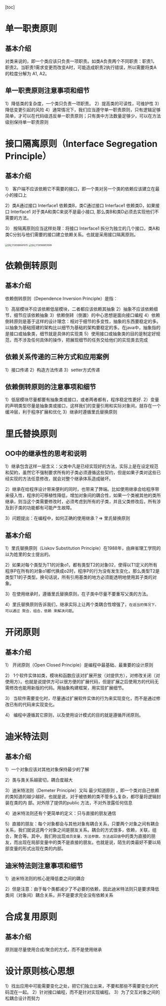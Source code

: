 [toc]

# 单一职责原则

## 基本介绍

对类来说的，即一个类应该只负责一项职责。如类A负责两个不同职责：职责1，职责2。当职责1需求变更而改变A时，可能造成职责2执行错误，所以需要将类A的粒度分解为 A1, A2。

## 单一职责原则注意事项和细节
1）降低类的复杂度，一个类只负责一项职责。
2）提高类的可读性，可维护性
3）降低变更引起的风险
4）通常情况下，我们应当遵守单一职责原则，只有逻辑足够简单，才可以在代码级违反单一职责原则；只有类中方法数量足够少，可以在方法级别保持单一职责原则

# 接口隔离原则（Interface Segregation Principle）

## 基本介绍

1） 客户端不应该依赖它不需要的接口，即一个类对另一个类的依赖应该建立在最小的接口上

2）类A通过接口 Interface1 依赖类B，类C通过接口 Interface1 依赖类D，如果接口 Interface1 对于类A和类C来说不是最小接口, 那么类B和类D必须去实现他们不需要的方法。

3） 按隔离原则应当这样处理：将接口 Interface1 拆分为独立的几个接口，类A和类C分别与他们需要的接口建立依赖关系。也就是采用接口隔离原则。

<img src="/Users/yannlau/Documents/JavaSet/Java韩顺平/高阶专题/设计模式专题/尚硅谷Java设计模式（图解+框架源码剖析）-HSP/assets/QQ_1726566941970.png" alt="QQ_1726566941970" style="zoom:50%;" />

<img src="/Users/yannlau/Documents/JavaSet/Java韩顺平/高阶专题/设计模式专题/尚硅谷Java设计模式（图解+框架源码剖析）-HSP/assets/QQ_1726566851699.png" alt="QQ_1726566851699" style="zoom:50%;" />

# 依赖倒转原则

## 基本介绍

依赖倒转原则（Dependence Inversion Principle）是指：

1）高层模块不应该依赖低层模块，二者都应该依赖其抽象
2）抽象不应该依赖细节，细节应该依赖抽象
3）依赖倒转（倒置）的中心思想是面向接口编程
4）依赖倒转原则是基于这样的设计理念：相对于细节的多变性，抽象的东西要稳定的多。以抽象为基础搭建的架构比以细节为基础的架构要稳定的多。在java中，抽象指的是接口或抽象类，细节就是具体的实现类
5）使用接口或抽象类的目的是制定好规范，而不涉及任何具体的操作，把展现细节的任务交给他们的实现类去完成

## 依赖关系传递的三种方式和应用案例

1）接口传递
2）构造方法传递
3）setter方式传递

## 依赖倒转原则的注意事项和细节
1）低层模块尽量都要有抽象类或接口，或者两者都有，程序稳定性更好.
2）变量的声明类型尽量是抽象类或接口，这样我们的变量引用和实际对象间，就存在一个缓冲层，利于程序扩展和优化
3）继承时遵循里氏替换原则

# 里氏替换原则

## OO中的继承性的思考和说明

1）继承包含这样一层含义：父类中凡是已经实现好的方法，实际上是在设定规范和契約，虽然它不强制要求所有的子类必须遵循这些契约，但是如果子类对这些已经实现的方法任意修改，就会对整个继承体系造成破坏。

2）继承在给程序设计带来便利的同时，也带来了弊端。比如使用继承会给程序带来侵入性，程序的可移植性降低，增加对象间的耦合性，如果一个类被其他的类所继承，则当这个类需要修改时，必须考虑到所有的子类，并且父类修改后，所有涉及到子类的功能都有可能产生故障。

3）问题提出：在编程中，如何正确的使用继承？=> 里氏替换原则

## 基本介绍

1）里氏替换原则（Liskov Substitution Principle）在1988年，由麻省理工学院的以为姓里的女士提出的。

2）如果对每个类型为T1的对象o1，都有类型T2的对象02，使得以T1定义的所有程序P在所有的对象o1都代换成o2时，程序P的行为没有发生变化，那么类型T2是类型T1的子类型。换句话说，所有引用基类的地方必须能透明地使用其子类的对象。

3）在使用继承时，遵循里氏替换原则，在子类中尽量不要重写父类的方法。

4）里氏替换原则告诉我们，继承实际上让两个类耦合性增强了，`在适当的情况下，可以通过 聚合，组合，依赖 来解决问题`。

# 开闭原则

## 基本介绍

1） 开闭原则（Open Closed Principle）是编程中最基础、最重要的设计原则

2） 1个软件实体如类，模块和函数应该对扩展开放（对提供方），对修改关闭（对使用方）。也就是说提供方可以很方便的扩展代码，但是扩展之后使用方的代码无需修改也能用新版的代码。用抽象构建框架，用实现扩展细节。

3） 当软件需要变化时，尽量通过扩展软件实体的行为来实现变化，而不是通过修改已有的代码来实现变化。

4） 编程中遵循其它原则，以及使用设计模式的目的就是遵循开闭原则。

# 迪米特法则

## 基本介绍

1）一个对象应该对其他对象保持最少的了解

2）类与类关系越密切，耦合度越大

3）迪米特法则（Demeter Principle）又叫 最少知道原则 ，即一个类对自己依赖的类知道的越少越好。也就是说，对于被依赖的类不管多么复杂，都尽量将逻辑封装在类的内
部。对外除了提供的public 方法，不对外泄露任何信息

4）迪米特法则还有个更简单的定义：只与直接的朋友通信

5）直接的朋友：每个对象都会与其他对象有耦合关系，只要两个对象之间有耦合关系，我们就说这两个对象之间是朋友关系。耦合的方式很多，依赖，关联，组合，聚合等。其中，我们称出现`成员变量，方法参数，方法返回值`中的类为直接的朋友，而出现在局部变量中的类不是直接的朋友。也就是说，陌生的类最好不要以局部变量的形式出现在类的内部。

## 迪米特法则注意事项和细节
1）迪米特法则的核心是降低娄之间的耦合

2）但是注意：由于每个类都减少了不必要的依赖，因此迪米特法则只是要求降低类间（对象间）耦合关系，并不是要求完全没有依赖关系

# 合成复用原则

## 基本介绍

原则是尽量使用合成/聚合的方式，而不是使用继承

# 设计原则核心思想
1）找出应用中可能需要变化之处，把它们独立出来，不要和那些不需要变化的代码混在一起。
2）针对接口编程，而不是针对实现编程。
3）为了交互对象之间的松耦合设计而努力